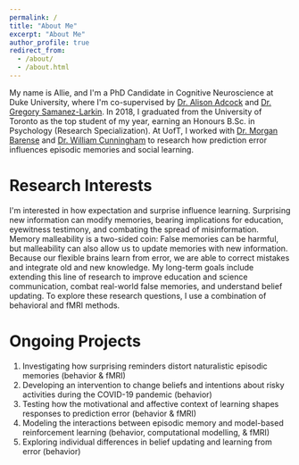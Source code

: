 ```yaml
---
permalink: /
title: "About Me"
excerpt: "About Me"
author_profile: true
redirect_from: 
  - /about/
  - /about.html
---
```

My name is Allie, and I'm a PhD Candidate in Cognitive Neuroscience at Duke University, where I'm co-supervised by <a href="https://www.adcocklab.org/">Dr. Alison Adcock</a> and <a href="https://www.mcablab.science/">Dr. Gregory Samanez-Larkin</a>. In 2018, I graduated from the University of Toronto as the top student of my year, earning an Honours B.Sc. in Psychology (Research Specialization). At UofT, I worked with <a href="https://barense.psych.utoronto.ca/">Dr. Morgan Barense</a> and <a href="https://socialcognitivescience.ca/">Dr. William Cunningham</a> to research how prediction error influences episodic memories and social learning. 



Research Interests
======
I'm interested in how expectation and surprise influence learning. Surprising new information can modify memories, bearing implications for education, eyewitness testimony, and combating the spread of misinformation. Memory malleability is a two-sided coin: False memories can be harmful, but malleability can also allow us to update memories with new information. Because our flexible brains learn from error, we are able to correct mistakes and integrate old and new knowledge. My long-term goals include extending this line of research to improve education and science communication, combat real-world false memories, and understand belief updating. To explore these research questions, I use a combination of behavioral and fMRI methods.



Ongoing Projects
======
1.    Investigating how surprising reminders distort naturalistic episodic memories (behavior & fMRI)
2.    Developing an intervention to change beliefs and intentions about risky activities during the COVID-19 pandemic (behavior)
3.    Testing how the motivational and affective context of learning shapes responses to prediction error (behavior & fMRI)
4.    Modeling the interactions between episodic memory and model-based reinforcement learning (behavior, computational modelling, & fMRI)
5.    Exploring individual differences in belief updating and learning from error (behavior)



